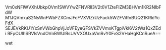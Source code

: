 Vm0xNFlWVXhUbkpOVm1SWVYwZFNVRll3V2t0V1ZteFlZM3BHVm1KR2NIbFdW
M1JQVmxaS2NsWnFWbFZXCmJFcFVXVlZrUzFack5WZFViRnBUQ21KRldYcFdX
SEJEVkRKU1YxSnVWbGhpVjJoVFEyeGFSVkZVVmxKTgpiVkl6V2tWa1QxZEdi
RFpOUlhSRVlsVndOVnBWUlRsUVVXOUxaVmRvY0FvS2VHaHgKCnRueA==

wet